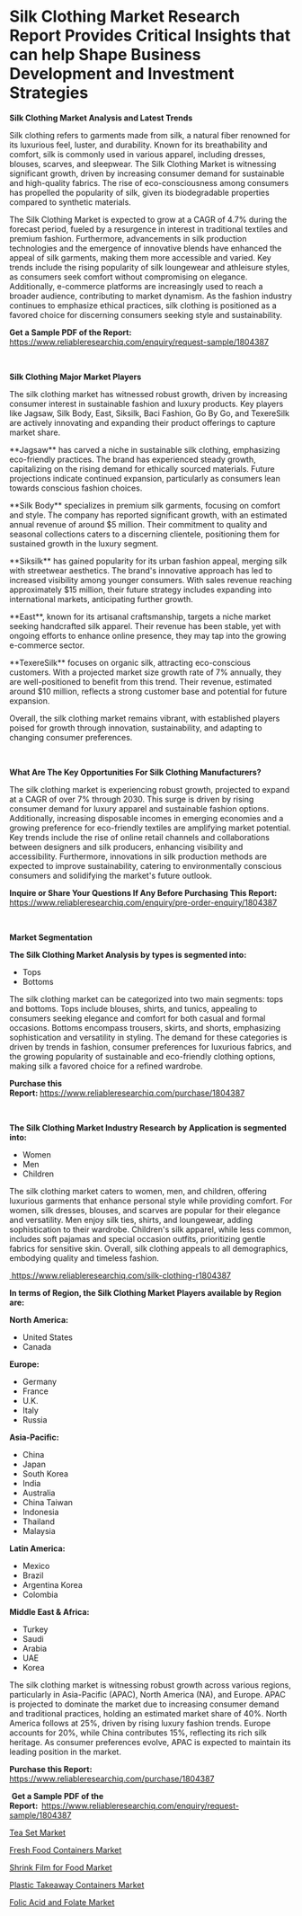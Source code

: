 <p><h1>Silk Clothing Market Research Report Provides Critical Insights that can help Shape Business Development and Investment Strategies</h1></p><p><strong>Silk Clothing Market Analysis and Latest Trends</strong></p>
<p><p>Silk clothing refers to garments made from silk, a natural fiber renowned for its luxurious feel, luster, and durability. Known for its breathability and comfort, silk is commonly used in various apparel, including dresses, blouses, scarves, and sleepwear. The Silk Clothing Market is witnessing significant growth, driven by increasing consumer demand for sustainable and high-quality fabrics. The rise of eco-consciousness among consumers has propelled the popularity of silk, given its biodegradable properties compared to synthetic materials.</p><p>The Silk Clothing Market is expected to grow at a CAGR of 4.7% during the forecast period, fueled by a resurgence in interest in traditional textiles and premium fashion. Furthermore, advancements in silk production technologies and the emergence of innovative blends have enhanced the appeal of silk garments, making them more accessible and varied. Key trends include the rising popularity of silk loungewear and athleisure styles, as consumers seek comfort without compromising on elegance. Additionally, e-commerce platforms are increasingly used to reach a broader audience, contributing to market dynamism. As the fashion industry continues to emphasize ethical practices, silk clothing is positioned as a favored choice for discerning consumers seeking style and sustainability.</p></p>
<p><strong>Get a Sample PDF of the Report:&nbsp;</strong> <a href="https://www.reliableresearchiq.com/enquiry/request-sample/1804387?utm_campaign=1141&utm_medium=2&utm_source=Github&utm_content=ia&utm_term=07022025&utm_id=silk-clothing">https://www.reliableresearchiq.com/enquiry/request-sample/1804387</a></p>
<p>&nbsp;</p>
<p><strong>Silk Clothing Major Market Players</strong></p>
<p><p>The silk clothing market has witnessed robust growth, driven by increasing consumer interest in sustainable fashion and luxury products. Key players like Jagsaw, Silk Body, East, Siksilk, Baci Fashion, Go By Go, and TexereSilk are actively innovating and expanding their product offerings to capture market share.</p><p>**Jagsaw** has carved a niche in sustainable silk clothing, emphasizing eco-friendly practices. The brand has experienced steady growth, capitalizing on the rising demand for ethically sourced materials. Future projections indicate continued expansion, particularly as consumers lean towards conscious fashion choices.</p><p>**Silk Body** specializes in premium silk garments, focusing on comfort and style. The company has reported significant growth, with an estimated annual revenue of around $5 million. Their commitment to quality and seasonal collections caters to a discerning clientele, positioning them for sustained growth in the luxury segment.</p><p>**Siksilk** has gained popularity for its urban fashion appeal, merging silk with streetwear aesthetics. The brand's innovative approach has led to increased visibility among younger consumers. With sales revenue reaching approximately $15 million, their future strategy includes expanding into international markets, anticipating further growth.</p><p>**East**, known for its artisanal craftsmanship, targets a niche market seeking handcrafted silk apparel. Their revenue has been stable, yet with ongoing efforts to enhance online presence, they may tap into the growing e-commerce sector.</p><p>**TexereSilk** focuses on organic silk, attracting eco-conscious customers. With a projected market size growth rate of 7% annually, they are well-positioned to benefit from this trend. Their revenue, estimated around $10 million, reflects a strong customer base and potential for future expansion.</p><p>Overall, the silk clothing market remains vibrant, with established players poised for growth through innovation, sustainability, and adapting to changing consumer preferences.</p></p>
<p>&nbsp;</p>
<p><strong>What Are The Key Opportunities For Silk Clothing Manufacturers?</strong></p>
<p><p>The silk clothing market is experiencing robust growth, projected to expand at a CAGR of over 7% through 2030. This surge is driven by rising consumer demand for luxury apparel and sustainable fashion options. Additionally, increasing disposable incomes in emerging economies and a growing preference for eco-friendly textiles are amplifying market potential. Key trends include the rise of online retail channels and collaborations between designers and silk producers, enhancing visibility and accessibility. Furthermore, innovations in silk production methods are expected to improve sustainability, catering to environmentally conscious consumers and solidifying the market's future outlook.</p></p>
<p><strong>Inquire or Share Your Questions If Any Before Purchasing This Report:</strong> <a href="https://www.reliableresearchiq.com/enquiry/pre-order-enquiry/1804387?utm_campaign=1141&utm_medium=2&utm_source=Github&utm_content=ia&utm_term=07022025&utm_id=silk-clothing">https://www.reliableresearchiq.com/enquiry/pre-order-enquiry/1804387</a></p>
<p>&nbsp;</p>
<p><strong>Market Segmentation</strong></p>
<p><strong>The Silk Clothing Market Analysis by types is segmented into:</strong></p>
<p><ul><li>Tops</li><li>Bottoms</li></ul></p>
<p><p>The silk clothing market can be categorized into two main segments: tops and bottoms. Tops include blouses, shirts, and tunics, appealing to consumers seeking elegance and comfort for both casual and formal occasions. Bottoms encompass trousers, skirts, and shorts, emphasizing sophistication and versatility in styling. The demand for these categories is driven by trends in fashion, consumer preferences for luxurious fabrics, and the growing popularity of sustainable and eco-friendly clothing options, making silk a favored choice for a refined wardrobe.</p></p>
<p><strong>Purchase this Report:&nbsp;</strong><a href="https://www.reliableresearchiq.com/purchase/1804387?utm_campaign=1141&utm_medium=2&utm_source=Github&utm_content=ia&utm_term=07022025&utm_id=silk-clothing">https://www.reliableresearchiq.com/purchase/1804387</a></p>
<p>&nbsp;</p>
<p><strong>The Silk Clothing Market Industry Research by Application is segmented into:</strong></p>
<p><ul><li>Women</li><li>Men</li><li>Children</li></ul></p>
<p><p>The silk clothing market caters to women, men, and children, offering luxurious garments that enhance personal style while providing comfort. For women, silk dresses, blouses, and scarves are popular for their elegance and versatility. Men enjoy silk ties, shirts, and loungewear, adding sophistication to their wardrobe. Children's silk apparel, while less common, includes soft pajamas and special occasion outfits, prioritizing gentle fabrics for sensitive skin. Overall, silk clothing appeals to all demographics, embodying quality and timeless fashion.</p></p>
<p><a href="https://www.reliableresearchiq.com/silk-clothing-r1804387?utm_campaign=1141&utm_medium=2&utm_source=Github&utm_content=ia&utm_term=07022025&utm_id=silk-clothing">&nbsp;https://www.reliableresearchiq.com/silk-clothing-r1804387</a></p>
<p><strong>In terms of Region, the Silk Clothing Market Players available by Region are:</strong></p>
<p>
    <p> <strong> North America: </strong>
        <ul>
            <li>United States</li>
            <li>Canada</li>
        </ul>
        </p> 
    <p> <strong> Europe: </strong>
        <ul>
            <li>Germany</li>
            <li>France</li>
            <li>U.K.</li>
            <li>Italy</li>
            <li>Russia</li>
        </ul>
        </p> 
    <p> <strong> Asia-Pacific: </strong>
        <ul>
            <li>China</li>
            <li>Japan</li>
            <li>South Korea</li>
            <li>India</li>
            <li>Australia</li>
            <li>China Taiwan</li>
            <li>Indonesia</li>
            <li>Thailand</li>
            <li>Malaysia</li>
        </ul>
        </p> 
    <p> <strong> Latin America: </strong>
        <ul>
            <li>Mexico</li>
            <li>Brazil</li>
            <li>Argentina Korea</li>
            <li>Colombia</li>
        </ul>
        </p> 
    <p> <strong> Middle East & Africa: </strong>
        <ul>
            <li>Turkey</li>
            <li>Saudi</li>
            <li>Arabia</li>
            <li>UAE</li>
            <li>Korea</li>
        </ul>
    </p>
    </p>
<p><p>The silk clothing market is witnessing robust growth across various regions, particularly in Asia-Pacific (APAC), North America (NA), and Europe. APAC is projected to dominate the market due to increasing consumer demand and traditional practices, holding an estimated market share of 40%. North America follows at 25%, driven by rising luxury fashion trends. Europe accounts for 20%, while China contributes 15%, reflecting its rich silk heritage. As consumer preferences evolve, APAC is expected to maintain its leading position in the market.</p></p>
<p><strong>Purchase this Report: </strong><a href="https://www.reliableresearchiq.com/purchase/1804387?utm_campaign=1141&utm_medium=2&utm_source=Github&utm_content=ia&utm_term=07022025&utm_id=silk-clothing">https://www.reliableresearchiq.com/purchase/1804387</a></p>
<p>&nbsp;<strong>Get a Sample PDF of the Report:&nbsp;&nbsp;</strong><a href="https://www.reliableresearchiq.com/enquiry/request-sample/1804387?utm_campaign=1141&utm_medium=2&utm_source=Github&utm_content=ia&utm_term=07022025&utm_id=silk-clothing">https://www.reliableresearchiq.com/enquiry/request-sample/1804387</a></p>
<p><strong></strong></p>
<p><p><a href="https://github.com/plawragarile/Market-Research-Report-List-1/blob/main/tea-set-market.md?utm_campaign=1141&utm_medium=2&utm_source=Github&utm_content=ia&utm_term=07022025&utm_id=silk-clothing">Tea Set Market</a></p><p><a href="https://github.com/toqiourir/Market-Research-Report-List-1/blob/main/fresh-food-containers-market.md?utm_campaign=1141&utm_medium=2&utm_source=Github&utm_content=ia&utm_term=07022025&utm_id=silk-clothing">Fresh Food Containers Market</a></p><p><a href="https://github.com/manatatonkes/Market-Research-Report-List-1/blob/main/shrink-film-for-food-market.md?utm_campaign=1141&utm_medium=2&utm_source=Github&utm_content=ia&utm_term=07022025&utm_id=silk-clothing">Shrink Film for Food Market</a></p><p><a href="https://github.com/shopovdjondo/Market-Research-Report-List-1/blob/main/plastic-takeaway-containers-market.md?utm_campaign=1141&utm_medium=2&utm_source=Github&utm_content=ia&utm_term=07022025&utm_id=silk-clothing">Plastic Takeaway Containers Market</a></p><p><a href="https://github.com/zilelimarawa/Market-Research-Report-List-1/blob/main/folic-acid-and-folate-market.md?utm_campaign=1141&utm_medium=2&utm_source=Github&utm_content=ia&utm_term=07022025&utm_id=silk-clothing">Folic Acid and Folate Market</a></p></p>